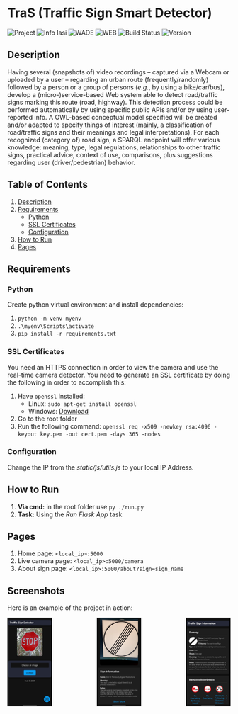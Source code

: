 # TraS (Traffic Sign Smart Detector)

![Project](https://img.shields.io/badge/project-TraS-blue)
![Info Iasi](https://img.shields.io/badge/info-Iasi-green)
![WADE](https://img.shields.io/badge/course-WADE-orange)
![WEB](https://img.shields.io/badge/type-WEB-purple)
![Build Status](https://img.shields.io/badge/build-passing-brightgreen)
![Version](https://img.shields.io/badge/version-1.0-blue)

## Description

Having several (snapshots of) video recordings – captured via a Webcam or uploaded by a user – regarding an urban route (frequently/randomly) followed by a person or a group of persons (*e.g.*, by using a bike/car/bus), develop a (micro-)service-based Web system able to detect road/traffic signs marking this route (road, highway). This detection process could be performed automatically by using specific public APIs and/or by using user-reported info. A OWL-based conceptual model specified will be created and/or adapted to specify things of interest (mainly, a classification of road/traffic signs and their meanings and legal interpretations). For each recognized (category of) road sign, a SPARQL endpoint will offer various knowledge: meaning, type, legal regulations, relationships to other traffic signs, practical advice, context of use, comparisons, plus suggestions regarding user (driver/pedestrian) behavior.

## Table of Contents
1. [Description](#description)
2. [Requirements](#requirements)
    - [Python](#python)
    - [SSL Certificates](#ssl-certificates)
    - [Configuration](#configuration)
3. [How to Run](#how-to-run)
4. [Pages](#pages)

## Requirements

### Python

Create python virtual environment and install dependencies:

1. `python -m venv myenv`
2. `.\myenv\Scripts\activate`
3. `pip install -r requirements.txt`

### SSL Certificates

You need an HTTPS connection in order to view the camera and use the real-time camera detector. You need to generate an SSL certificate by doing the following in order to accomplish this:

1. Have `openssl` installed:
   * Linux: `sudo apt-get install openssl`
   * Windows: [Download](https://slproweb.com/download/Win64OpenSSL-3_4_0.exe)
2. Go to the root folder
3. Run the following command: `openssl req -x509 -newkey rsa:4096 -keyout key.pem -out cert.pem -days 365 -nodes`

### Configuration

Change the IP from the *static/js/utils.js* to your local IP Address.

## How to Run

1. **Via cmd:** in the root folder use `py ./run.py`
2. **Task:** Using the *Run Flask App* task

## Pages

1. Home page: `<local_ip>:5000`
2. Live camera page: `<local_ip>:5000/camera`
3. About sign page: `<local_ip>:5000/about?sign=sign_name`

## Screenshots

Here is an example of the project in action:

<div style="display: flex; justify-content: space-between;">
    <img src="demo/pages/main_page.jpg" alt="Screenshot 1" width="20%">
    <img src="demo/pages/live_camera_page.jpg" alt="Screenshot 2" width="20%">
    <img src="demo/pages/about_page.jpg" alt="Screenshot 3" width="20%">
</div>

